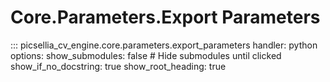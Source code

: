 # Core.Parameters.Export Parameters

::: picsellia_cv_engine.core.parameters.export_parameters
    handler: python
    options:
        show_submodules: false  # Hide submodules until clicked
        show_if_no_docstring: true
        show_root_heading: true
